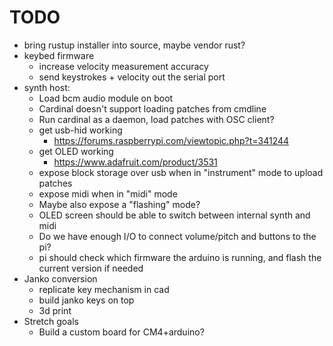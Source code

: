 # TODO
- bring rustup installer into source, maybe vendor rust?
- keybed firmware
  - increase velocity measurement accuracy
  - send keystrokes + velocity out the serial port
- synth host:
  - Load bcm audio module on boot
  - Cardinal doesn't support loading patches from cmdline
  - Run cardinal as a daemon, load patches with OSC client?
  - get usb-hid working
    - https://forums.raspberrypi.com/viewtopic.php?t=341244
  - get OLED working
    - https://www.adafruit.com/product/3531
  - expose block storage over usb when in "instrument" mode to upload patches
  - expose midi when in "midi" mode
  - Maybe also expose a "flashing" mode?
  - OLED screen should be able to switch between internal synth and midi
  - Do we have enough I/O to connect volume/pitch and buttons to the pi?
  - pi should check which firmware the arduino is running, and flash the current version if needed
- Janko conversion
  - replicate key mechanism in cad
  - build janko keys on top
  - 3d print
- Stretch goals
  - Build a custom board for CM4+arduino?
